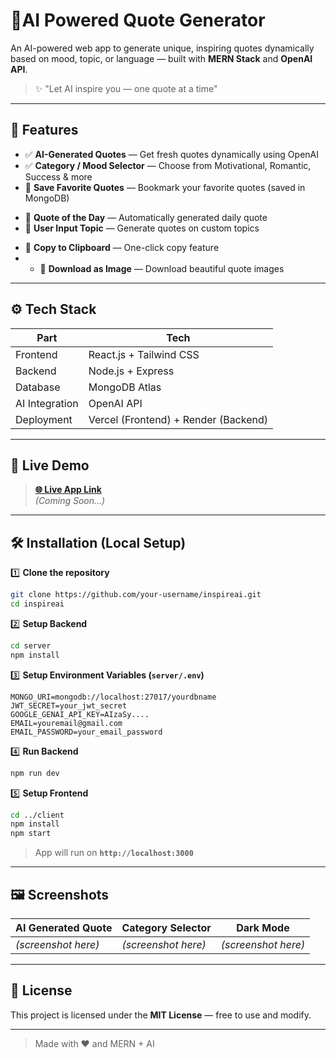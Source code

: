 # 📝AI Powered Quote Generator

An AI-powered web app to generate unique, inspiring quotes dynamically based on mood, topic, or language — built with **MERN Stack** and **OpenAI API**.

> ✨ "Let AI inspire you — one quote at a time"

---

## 🌟 Features

- ✅ **AI-Generated Quotes** — Get fresh quotes dynamically using OpenAI  
- ✅ **Category / Mood Selector** — Choose from Motivational, Romantic, Success & more  
- 🌟 **Save Favorite Quotes** — Bookmark your favorite quotes (saved in MongoDB)  
<!-- - 🌟 **Social Share** — Share quotes on WhatsApp, Twitter, etc.   -->
- 🌟 **Quote of the Day** — Automatically generated daily quote  
- 🌟 **User Input Topic** — Generate quotes on custom topics  
<!-- - 🌟 **Multi-language Support** — Generate quotes in different languages   -->
<!-- - 🌟 **Dark / Light Mode** — Smooth theme toggle   -->
- 🌟 **Copy to Clipboard** — One-click copy feature
-  - 🌟 **Download as Image** — Download beautiful quote images 

---

## ⚙️ Tech Stack

| Part | Tech |
|------|------|
| Frontend | React.js + Tailwind CSS |
| Backend | Node.js + Express |
| Database | MongoDB Atlas |
| AI Integration | OpenAI API |
| Deployment | Vercel (Frontend) + Render (Backend) |

---

## 🚀 Live Demo

> **[🌐 Live App Link](https://inspireai.vercel.app)**  
*(Coming Soon…)*

---

## 🛠️ Installation (Local Setup)

1️⃣ **Clone the repository**  
```bash
git clone https://github.com/your-username/inspireai.git
cd inspireai
````

2️⃣ **Setup Backend**

```bash
cd server
npm install
```

3️⃣ **Setup Environment Variables (`server/.env`)**

```
MONGO_URI=mongodb://localhost:27017/yourdbname
JWT_SECRET=your_jwt_secret
GOOGLE_GENAI_API_KEY=AIzaSy....
EMAIL=youremail@gmail.com
EMAIL_PASSWORD=your_email_password
```

4️⃣ **Run Backend**

```bash
npm run dev
```

5️⃣ **Setup Frontend**

```bash
cd ../client
npm install
npm start
```

> App will run on **`http://localhost:3000`**

---

## 🖼️ Screenshots

| AI Generated Quote  | Category Selector   | Dark Mode           |
| ------------------- | ------------------- | ------------------- |
| *(screenshot here)* | *(screenshot here)* | *(screenshot here)* |

---

## 📄 License

This project is licensed under the **MIT License** — free to use and modify.

---
> Made with ❤️ and MERN + AI
```
